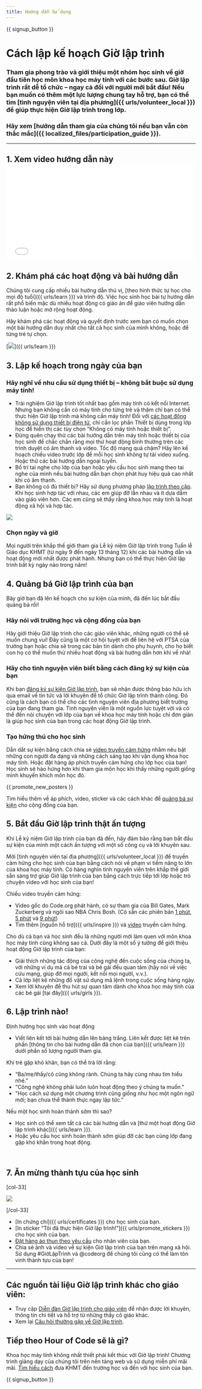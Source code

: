 ```yaml
---
title: Hướng dẫn Sử dụng
---
```


{{ signup_button }}

# Cách lập kế hoạch Giờ lập trình

### Tham gia phong trào và giới thiệu một nhóm học sinh về giờ đầu tiên học môn khoa học máy tính với các bước sau. Giờ lập trình rất dễ tổ chức – ngay cả đối với người mới bắt đầu! Nếu bạn muốn có thêm một lực lượng chung tay hỗ trợ, bạn có thể tìm [tình nguyện viên tại địa phương]({{ urls/volunteer_local }}) để giúp thực hiện Giờ lập trình trong lớp.

### Hãy xem [hướng dẫn tham gia của chúng tôi nếu bạn vẫn còn thắc mắc]({{ localized_files/participation_guide }}).

***

## 1. Xem video hướng dẫn này <iframe width="500" height="255" src="//www.youtube.com/embed/SrnvvWDm73k" frameborder="0" allowfullscreen mark="crwd-mark"></iframe>

## 2. Khám phá các hoạt động và bài hướng dẫn

Chúng tôi cung cấp nhiều bài hướng dẫn thú vị, [theo hình thức tự học cho mọi độ tuổi]({{ urls/learn }}) và trình độ. Việc học sinh học bài tự hướng dẫn rất phổ biến mặc dù nhiều hoạt động có giáo án để giáo viên hướng dẫn thảo luận hoặc mở rộng hoạt động.

Hãy khám phá các hoạt động và quyết định trước xem bạn có muốn chọn một bài hướng dẫn duy nhất cho tất cả học sinh của mình không, hoặc để từng trẻ tự chọn.

[<img src="/images/fit-700/tutorials.png" />]({{ urls/learn }})

## 3. Lập kế hoạch trong ngày của bạn

### Hãy nghĩ về nhu cầu sử dụng thiết bị – không bắt buộc sử dụng máy tính!

- Trải nghiệm Giờ lập trình tốt nhất bao gồm máy tính có kết nối Internet. Nhưng bạn không cần có máy tính cho từng trẻ và thậm chí bạn có thể thực hiện Giờ lập trình mà không cần máy tính! Đối với [các hoạt động không sử dụng thiết bị điện tử](/learn), chỉ cần lọc phần Thiết bị dùng trong lớp học để hiển thị các tùy chọn “Không có máy tính hoặc thiết bị”.
- Đừng quên chạy thử các bài hướng dẫn trên máy tính hoặc thiết bị của học sinh để chắc chắn rằng mọi thứ hoạt động bình thường trên các trình duyệt có âm thanh và video. Tốc độ mạng quá chậm? Hãy lên kế hoạch chiếu video trước lớp để mỗi học sinh không tự tải video xuống. Hoặc thử các bài hướng dẫn ngoại tuyến.
- Bố trí tai nghe cho lớp của bạn hoặc yêu cầu học sinh mang theo tai nghe của mình nếu bài hướng dẫn bạn chọn phát huy hiệu quả cao nhất khi có âm thanh.
- Bạn không có đủ thiết bị? Hãy sử dụng phương pháp [lập trình theo cặp](https://www.youtube.com/watch?v=vgkahOzFH2Q). Khi học sinh hợp tác với nhau, các em giúp đỡ lẫn nhau và ít dựa dẫm vào giáo viên hơn. Các em cũng sẽ thấy rằng khoa học máy tính là hoạt động xã hội và hợp tác.

<img src="/images/fit-350/group_ipad.jpg" />

### Chọn ngày và giờ

Mọi người trên khắp thế giới tham gia Lễ kỷ niệm Giờ lập trình trong Tuần lễ Giáo dục KHMT (từ ngày 9 đến ngày 13 tháng 12) khi các bài hướng dẫn và hoạt động mới nhất được phát hành. Nhưng bạn có thể thực hiện Giờ lập trình bất kỳ ngày nào trong năm!

## 4. Quảng bá Giờ lập trình của bạn

Bây giờ bạn đã lên kế hoạch cho sự kiện của mình, đã đến lúc bắt đầu quảng bá rồi!

### Hãy nói với trường học và cộng đồng của bạn

Hãy giới thiệu Giờ lập trình cho các giáo viên khác, những người có thể sẽ muốn chung vui! Đây cũng là một cơ hội tuyệt vời để liên hệ với PTSA của trường bạn hoặc chia sẻ trong các bản tin dành cho phụ huynh, cho họ biết con họ có thể muốn thử nhiều hoạt động và bài hướng dẫn hơn khi về nhà!

### Hãy cho tình nguyện viên biết bằng cách đăng ký sự kiện của bạn

Khi bạn [ đăng ký sự kiện Giờ lập trình](/), bạn sẽ nhận được thông báo hữu ích qua email về tin tức và lời khuyên để tổ chức Giờ lập trình thành công. Đó cũng là cách bạn có thể cho các tình nguyện viên địa phương biết trường của bạn đang tham gia. Tình nguyện viên là một nguồn lực tuyệt vời và có thể đến nói chuyện với lớp của bạn về khoa học máy tính hoặc chỉ đơn giản là giúp học sinh của bạn trong các hoạt động Giờ lập trình.

### Tạo hứng thú cho học sinh

Dẫn dắt sự kiện bằng cách chia sẻ [video truyền cảm hứng](/promote/resources) nhằm nêu bật những con người đa dạng và những cách sáng tạo khi vận dụng khoa học máy tính. Hoặc đặt hàng áp phích truyền cảm hứng cho lớp học của bạn! Học sinh sẽ hào hứng hơn khi tham gia môn học khi thấy những người giống mình khuyến khích môn học đó.

{{ promote_new_posters }}

Tìm hiểu thêm về áp phích, video, sticker và các cách khác để [quảng bá sự kiện](/promote/resources#posters) cho cộng đồng của bạn.

## 5. Bắt đầu Giờ lập trình thật ấn tượng

Khi Lễ kỷ niệm Giờ lập trình của bạn đã đến, hãy đảm bảo rằng bạn bắt đầu sự kiện của mình một cách ấn tượng với một số công cụ và lời khuyên sau.

Mời [tình nguyện viên tại địa phương]({{ urls/volunteer_local }}) để truyền cảm hứng cho học sinh của bạn bằng cách nói về phạm vi tiềm năng to lớn của khoa học máy tính. Có hàng nghìn tình nguyện viên trên khắp thế giới sẵn sàng trợ giúp Giờ lập trình của bạn bằng cách trực tiếp tới lớp hoặc trò chuyện video với học sinh của bạn!

Chiếu video truyền cảm hứng:

- Video gốc do Code.org phát hành, có sự tham gia của Bill Gates, Mark Zuckerberg và ngôi sao NBA Chris Bosh. (Có sẵn các phiên bản [1 phút](https://www.youtube.com/watch?v=qYZF6oIZtfc), [5 phút](https://www.youtube.com/watch?v=nKIu9yen5nc) và [9 phút](https://www.youtube.com/watch?v=dU1xS07N-FA))
- Tìm thêm [nguồn hỗ trợ]({{ urls/inspire }}) và [video](https://www.youtube.com/playlist?list=PLzdnOPI1iJNfpD8i4Sx7U0y2MccnrNZuP) truyền cảm hứng.

Cho dù cả bạn và học sinh đều là những người mới làm quen với môn khoa học máy tính cũng không sao cả. Dưới đây là một số ý tưởng để giới thiệu hoạt động Giờ lập trình của bạn:

- Giải thích những tác động của công nghệ đến cuộc sống của chúng ta, với những ví dụ mà cả bé trai và bé gái đều quan tâm (hãy nói về việc cứu mạng, giúp đỡ mọi người, kết nối mọi người, v.v.).
- Cả lớp liệt kê những đồ vật sử dụng mã lệnh trong cuộc sống hàng ngày.
- Xem lời khuyên để thu hút sự quan tâm dành cho khoa học máy tính của các bé gái [tại đây]({{ urls/girls }}).


## 6. Lập trình nào!

Định hướng học sinh vào hoạt động

- Viết liên kết tới bài hướng dẫn lên bảng trắng. Liên kết được liệt kê trên phần [thông tin cho bài hướng dẫn đã chọn của bạn]({{ urls/learn }}) dưới phần số lượng người tham gia.

Khi trẻ gặp khó khăn, bạn có thể trả lời rằng:

- “Ba/mẹ/thầy/cô cũng không rành. Chúng ta hãy cùng nhau tìm hiểu nhé.”
- "Công nghệ không phải luôn luôn hoạt động theo ý chúng ta muốn."
- "Học cách sử dụng một chương trình cũng giống như học một ngôn ngữ mới; bạn chưa thể thành thực ngay lập tức."

Nếu một học sinh hoàn thành sớm thì sao?

- Học sinh có thể xem tất cả các bài hướng dẫn và [thử một hoạt động Giờ lập trình khác]({{ urls/learn }}).
- Hoặc yêu cầu học sinh hoàn thành sớm giúp đỡ các bạn cùng lớp đang gặp khó khăn trong hoạt động.

<p style="clear:both">&nbsp;</p>

## 7. Ăn mừng thành tựu của học sinh

[col-33]

<img src="/images/fit-300/boy-certificate.jpg" />

[/col-33]

- [In chứng chỉ]({{ urls/certificates }}) cho học sinh của bạn.
- [In sticker “Tôi đã thực hiện Giờ lập trình!”]({{ urls/promote_stickers }}) cho học sinh của bạn.
- [Đặt hàng áo thun theo yêu cầu](http://blog.code.org/post/132608499493/hour-of-code-shirts-and-more) cho nhân viên của bạn.
- Chia sẻ ảnh và video về sự kiện Giờ lập trình của bạn trên mạng xã hội. Sử dụng #GiờLậpTrình và @codeorg để chúng tôi cũng có thể làm tôn vinh thành tựu của bạn!

----

## Các nguồn tài liệu Giờ lập trình khác cho giáo viên:

- Truy cập [Diễn đàn Giờ lập trình cho giáo viên](http://forum.code.org/c/plc/hour-of-code) để nhận được lời khuyên, thông tin chi tiết và hỗ trợ từ những thầy cô giáo khác.
- Xem lại [Câu hỏi thường gặp về Giờ lập trình](https://support.code.org/hc/en-us/categories/200147083-Hour-of-Code).

## Tiếp theo Hour of Code sẽ là gì?

Khoa học máy tính không nhất thiết phải kết thúc với Giờ lập trình! Chương trình giảng dạy của chúng tôi trên nền tảng web và sử dụng miễn phí mãi mãi. [Tìm hiểu cách](/beyond) đưa KHMT đến trường học và đến với học sinh của bạn.

{{ signup_button }}
